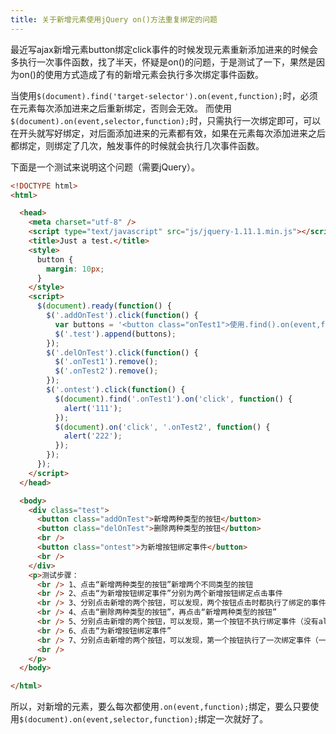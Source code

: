 ```yaml
---
title: 关于新增元素使用jQuery on()方法重复绑定的问题
---
```


最近写ajax新增元素button绑定click事件的时候发现元素重新添加进来的时候会多执行一次事件函数，找了半天，怀疑是on()的问题，于是测试了一下，果然是因为on()的使用方式造成了有的新增元素会执行多次绑定事件函数。

当使用`$(document).find('target-selector').on(event,function);`时，必须在元素每次添加进来之后重新绑定，否则会无效。
而使用`$(document).on(event,selector,function);`时，只需执行一次绑定即可，可以在开头就写好绑定，对后面添加进来的元素都有效，如果在元素每次添加进来之后都绑定，则绑定了几次，触发事件的时候就会执行几次事件函数。

下面是一个测试来说明这个问题（需要jQuery）。

```html
<!DOCTYPE html>
<html>

  <head>
    <meta charset="utf-8" />
    <script type="text/javascript" src="js/jquery-1.11.1.min.js"></script>
    <title>Just a test.</title>
    <style>
      button {
        margin: 10px;
      }
    </style>
    <script>
      $(document).ready(function() {
        $('.addOnTest').click(function() {
          var buttons = '<button class="onTest1">使用.find().on(event,function)的按钮</button><button class="onTest2">使用.on(event,selector,function)的按钮</button>';
          $('.test').append(buttons);
        });
        $('.delOnTest').click(function() {
          $('.onTest1').remove();
          $('.onTest2').remove();
        });
        $('.ontest').click(function() {
          $(document).find('.onTest1').on('click', function() {
            alert('111');
          });
          $(document).on('click', '.onTest2', function() {
            alert('222');
          });
        });
      });
    </script>
  </head>

  <body>
    <div class="test">
      <button class="addOnTest">新增两种类型的按钮</button>
      <button class="delOnTest">删除两种类型的按钮</button>
      <br />
      <button class="ontest">为新增按钮绑定事件</button>
      <br />
    </div>
    <p>测试步骤：
      <br /> 1、点击“新增两种类型的按钮”新增两个不同类型的按钮
      <br /> 2、点击“为新增按钮绑定事件”分别为两个新增按钮绑定点击事件
      <br /> 3、分别点击新增的两个按钮，可以发现，两个按钮点击时都执行了绑定的事件（都有alert）
      <br /> 4、点击“删除两种类型的按钮”，再点击“新增两种类型的按钮”
      <br /> 5、分别点击新增的两个按钮，可以发现，第一个按钮不执行绑定事件（没有alert），第二个按钮执行了绑定事件（有弹出alert窗口）
      <br /> 6、点击“为新增按钮绑定事件”
      <br /> 7、分别点击新增的两个按钮，可以发现，第一个按钮执行了一次绑定事件（一个alert），而第二个按钮执行了两次（两个alert）
      <br />
    </p>
  </body>

</html>
```


所以，对新增的元素，要么每次都使用`.on(event,function);`绑定，要么只要使用`$(document).on(event,selector,function);`绑定一次就好了。


